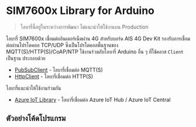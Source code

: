 # SIM7600x Library for Arduino

 > ไลบารี่นี้อยู่ในระหว่างการพัฒนา ไม่แนะนำให้ใช้งานบน Production

ไลบารี่ SIM7600x เชื่อมต่ออินเตอร์เน็ตผ่าน 4G สำหรับบอร์ด AIS 4G Dev Kit รองรับการเชื่อมต่อผ่านโปรโตคอล TCP/UDP ซึ่งเป็นโปรโตคอลพื้นฐานของ MQTT(S)/HTTP(S)/CoAP/NTP ใช้งานร่วมกับไลบารี่ Arduino อื่น ๆ ที่ใช้คลาส `Client` เป็นฐาน ประกอบด้วย

 * [PubSubClient](https://github.com/knolleary/pubsubclient) - ไลบารี่เชื่อมต่อ MQTT(S)
 * [HttpClient](https://github.com/amcewen/HttpClient) - ไลบารี่เชื่อมต่อ HTTP(S)

ไลบารี่แนะนำให้ใช้งานร่วมกัน

 * [Azure IoT Library]() - ไลบารี่เชื่อมต่อ Azure IoT Hub / Azure IoT Central

## ตัวอย่างโค้ดโปรแกรม


